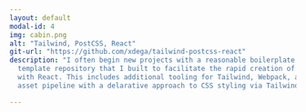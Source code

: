 ```yaml
---
layout: default
modal-id: 4
img: cabin.png
alt: "Tailwind, PostCSS, React"
git-url: "https://github.com/xdega/tailwind-postcss-react"
description: "I often begin new projects with a reasonable boilerplate. This project is an open-source Github 
  template repository that I built to facilitate the rapid creation of new reactive frontend applications 
  with React. This includes additional tooling for Tailwind, Webpack, and PostCSS. This supports a clean 
  asset pipeline with a delarative approach to CSS styling via Tailwind."

---
```

